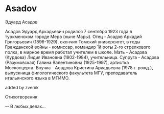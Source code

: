 # Asadov
Эдуард Асадов

Асадов Эдуард Аркадьевич родился 7 сентября 1923 года в туркменском городе Мерв (ныне Мары). Отец - Асадов Аркадий Григорьевич (1898-1929), окончил Томский университет, в годы Гражданской войны - комиссар, командир 1й роты 2-го стрелкового полка, в мирное время работал учителем в школе. Мать - Асадова (Курдова) Лидия Ивановна (1902-1984), учительница. Супруга - Асадова (Разумовская) Галина Валентиновна (1925-1997), артистка Москонцерта. Внучка - Асадова Кристина Аркадьевна (1978 г. рожд.), выпускница филологического факультета МГУ, преподаватель итальянского языка в МГИМО. 

added by zveriik

Стихотворения:

-- В любых делах...
